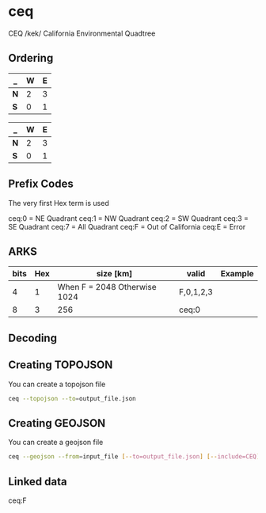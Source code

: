 # ceq
CEQ /kek/ California Environmental Quadtree

## Ordering 


_ | W | E 
 --- | --- | --
**N** | 2 | 3
**S** | 0 | 1

_ | W | E 
 --- | --- | --
**N** | 2 | 3
**S** | 0 | 1


## Prefix Codes
The very first Hex term is used 

ceq:0 = NE Quadrant
ceq:1 = NW Quadrant
ceq:2 = SW Quadrant
ceq:3 = SE Quadrant
ceq:7 = All Quadrant
ceq:F = Out of California
ceq:E = Error

## ARKS


bits  | Hex | size [km] | valid | Example
--- | --- | --- | --- | ---
 4  | 1 | When F = 2048 Otherwise 1024 | F,0,1,2,3
 8  | 3 | 256 | ceq:0


## Decoding 

## Creating TOPOJSON

You can create a topojson file 

``` bash
ceq --topojson --to=output_file.json
```

## Creating GEOJSON

You can create a geojson file 

``` bash
ceq --geojson --from=input_file [--to=output_file.json] [--include=CEQ] 
```

## Linked data

ceq:F
